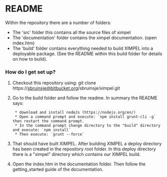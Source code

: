 # README #

Within the repository there are a number of folders:

* The 'src' folder this contains all the source files of ximpel
* The 'documentation' folder contains the ximpel documentation. (open index.htm)
* The 'build' folder contains everything needed to build XIMPEL into a deployable package. (See the README within this build folder for details on how to build).

### How do I get set up? ###

1. Checkout this repository using:
git clone https://sbruinsje@bitbucket.org/sbruinsje/ximpel.git

2. Go to the build folder and follow the readme. In summary the README says:

        * download and install nodeJs (https://nodejs.org/en/)
        * Open a command prompt and execute: `npm install grunt-cli -g` then restart the command prompt.
        * In the command prompt change directory to the "build" directory and execute: `npm install`
        * Then execute: `grunt --force`

3. That should have built XIMPEL. After building XIMPEL a deploy directory has been created in the repository root folder. In this deploy directory there
   is a "ximpel" directory which contains our XIMPEL build.
   
4. Open the index.htm in the documentation folder. Then follow the getting_started guide of the documentation.